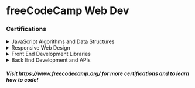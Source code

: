 # freeCodeCamp Web Dev
### Certifications

<details>
<summary>JavaScript Algorithms and Data Structures</summary>

<br>

- Basic JavaScript (113/113)
- ES6 (29/29)
- Regular Expressions (33/33)
- Debugging (12/12)
- Basic Data Structures (0/20)
- Basic Algorithm Scripting (0/16)
- Object Oriented Programming (0/26)
- Functional Programming (0/24)
- Intermediate Algorithm Scripting (0/21)
- JavaScript Algorithms and Data Structures Projects (0/5)
</details>

<details>
<summary>Responsive Web Design</summary>

<br>

- Basic HTML and HTML5 (0/28)
- Basic CSS (0/44)
- Applied Visual Design (0/52)
- Applied Accessibility (0/22)
- Responsive Web Design Principles (0/4)
- CSS Flexbox (0/17)
- CSS Grid (0/22)
- Responsive Web Design Projects (0/5)
</details>

<details>
<summary>Front End Development Libraries</summary>

<br>

- Bootstrap (0/31)
- jQuery (0/18)
- SASS (0/9)
- React (0/47)
- Redux (0/17)
- React and Redux (0/10)
- Front End Development Libraries Projects (0/5)
</details>

<details>
<summary>Back End Development and APIs</summary>

<br>

- Managing Packages with NPM (0/10)
- Basic Node and Express (0/12)
- MongoDB and Mongoose (0/12)
- Back End Development and APIs Projects (0/5)
</details>

##### Visit https://www.freecodecamp.org/ for more certifications and to learn how to code!